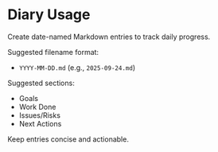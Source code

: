 # Diary Usage

Create date-named Markdown entries to track daily progress.

Suggested filename format:
- `YYYY-MM-DD.md` (e.g., `2025-09-24.md`)

Suggested sections:
- Goals
- Work Done
- Issues/Risks
- Next Actions

Keep entries concise and actionable.

